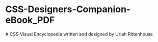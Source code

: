 CSS-Designers-Companion-eBook_PDF
=================================

A CSS Visual Encyclopedia written and designed by Uriah Rittenhouse
